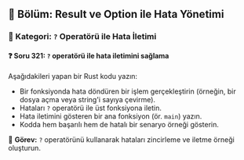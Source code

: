 ## 📘 Bölüm: Result ve Option ile Hata Yönetimi  
### 🔹 Kategori: `?` Operatörü ile Hata İletimi  
#### ❓ Soru 321: `?` operatörü ile hata iletimini sağlama

Aşağıdakileri yapan bir Rust kodu yazın:

- Bir fonksiyonda hata döndüren bir işlem gerçekleştirin (örneğin, bir dosya açma veya string'i sayıya çevirme).
- Hataları `?` operatörü ile üst fonksiyona iletin.
- Hata iletimini gösteren bir ana fonksiyon (ör. `main`) yazın.
- Kodda hem başarılı hem de hatalı bir senaryo örneği gösterin.

🔧 **Görev:** `?` operatörünü kullanarak hataları zincirleme ve iletme örneği oluşturun.
